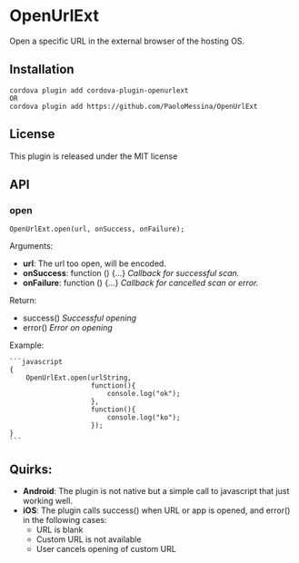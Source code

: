 # OpenUrlExt
Open a specific URL in the external browser of the hosting OS.

## Installation
    cordova plugin add cordova-plugin-openurlext
    OR
    cordova plugin add https://github.com/PaoloMessina/OpenUrlExt

## License

This plugin is released under the MIT license

## API

### open

	OpenUrlExt.open(url, onSuccess, onFailure);

Arguments:

- **url**: The url too open, will be encoded.
- **onSuccess**: function () {...} _Callback for successful scan._
- **onFailure**: function () {...} _Callback for cancelled scan or error._

Return:

- success() _Successful opening_
- error() _Error on opening_

Example:

    ```javascript
    {
        OpenUrlExt.open(urlString,
        				function(){ 
        					console.log("ok");
        				}, 
        				function(){ 
        					console.log("ko");
        				});
    }
    ```

## Quirks:

- __Android__: The plugin is not native but a simple call to javascript that just working well.
- __iOS__: The plugin calls success() when URL or app is opened, and error() in the following cases:
	- URL is blank
	- Custom URL is not available
	- User cancels opening of custom URL